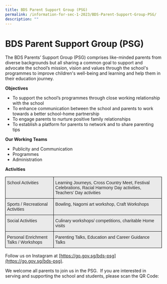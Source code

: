 ```yaml
---
title: BDS Parent Support Group (PSG)
permalink: /information-for-sec-1-2023/BDS-Parent-Support-Group-PSG/
description: ""
---
```

BDS Parent Support Group (PSG)
==============================

The BDS Parents’ Support Group (PSG) comprises like-minded parents from diverse backgrounds but all sharing a common goal to support and advocate the school’s mission, vision and values through the school's programmes to improve children's well-being and learning and help them in their education journey.

  
<b>Objectives</b>

*   To support the school’s programmes through close working relationship with the school
*   To enhance communication between the school and parents to work towards a better school-home partnership
*   To engage parents to nurture positive family relationships
*   To establish a platform for parents to network and to share parenting tips

  
<b>Our Working Teams</b>

*   Publicity and Communication
*   Programmes
*   Administration

  
<b>Activities</b>

<style type="text/css">
.tg  {border-collapse:collapse;border-spacing:0;}
.tg td{border-color:black;border-style:solid;border-width:1px;font-family:Arial, sans-serif;font-size:14px;
  overflow:hidden;padding:10px 5px;word-break:normal;}
.tg th{border-color:black;border-style:solid;border-width:1px;font-family:Arial, sans-serif;font-size:14px;
  font-weight:normal;overflow:hidden;padding:10px 5px;word-break:normal;}
.tg .tg-y7qa{background-color:#EAEAEA;color:#222;text-align:left;vertical-align:top}
</style>
<table class="tg">
<thead>
  <tr>
    <th class="tg-y7qa">School Activities</th>
    <th class="tg-y7qa">Learning Journeys, Cross Country Meet, Festival Celebrations, Racial Harmony Day activities, Teachers’ Day activities</th>
  </tr>
</thead>
<tbody>
  <tr>
    <td class="tg-y7qa">Sports / Recreational Activities</td>
    <td class="tg-y7qa">Bowling, Nagomi art workshop, Craft Workshops</td>
  </tr>
  <tr>
    <td class="tg-y7qa">Social Activities</td>
    <td class="tg-y7qa">Culinary workshops/ competitions, charitable Home visits</td>
  </tr>
  <tr>
    <td class="tg-y7qa">Personal Enrichment Talks / Workshops</td>
    <td class="tg-y7qa">Parenting Talks, Education and Career Guidance Talks</td>
  </tr>
</tbody>
</table>

Follow us on Instagram at [https://go.gov.sg/bds-psg](https://go.gov.sg/bds-psg).  
  
We welcome all parents to join us in the PSG.  If you are interested in serving and supporting the school and students, please scan the QR Code:
